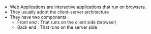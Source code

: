 
- Web Applications are interactive applications that run on browsers.
- They usually adopt the client-server architecture
- They have two components :
	- Front end : That runs on the client side (browser)
	- Back end : That runs on the server side

